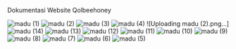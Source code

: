 Dokumentasi Website Qolbeehoney

![madu (1)](https://github.com/user-attachments/assets/59c0dec3-5d2e-42a6-9d14-a7479411c1ca)
![madu (2)](https://github.com/user-attachments/assets/0d7a9ae0-bcb4-445a-8f67-b481bd865f04)
![madu (3)](https://github.com/user-attachments/assets/4d2d1889-4e6a-4f85-8d64-4a051857bd94)
![madu (4)](https://github.com/user-attachments/assets/384bd999-3686-4b68-a301-9b0c8e5f7ea8)
![Uploading madu (2).png…]![madu (14)](https://github.com/user-attachments/assets/14a88969-3b13-4e53-ab8c-fc6b7753e3f2)
![madu (13)](https://github.com/user-attachments/assets/424ed6bb-daaf-4578-9d88-427dfa82ead7)
![madu (12)](https://github.com/user-attachments/assets/30518f0e-6a82-4236-88eb-a853d7ea6645)
![madu (11)](https://github.com/user-attachments/assets/fd4cfe95-8069-4b9e-ae63-6b91d730ef7f)
![madu (10)](https://github.com/user-attachments/assets/cd92f3bd-abd4-4523-bebf-644fc8971a0c)
![madu (9)](https://github.com/user-attachments/assets/f895e6c5-207b-42dd-b815-cd7fa6ba60bc)
![madu (8)](https://github.com/user-attachments/assets/ceccf780-9e55-4d6f-b095-897f685de4fb)
![madu (7)](https://github.com/user-attachments/assets/2345795b-8ad0-4437-af9a-1475fafd4fa7)
![madu (6)](https://github.com/user-attachments/assets/6c236406-2b38-4286-9da2-652d4638cbe9)
![madu (5)](https://github.com/user-attachments/assets/a9f95fce-a75b-47a3-af36-099b3026c8c9)


